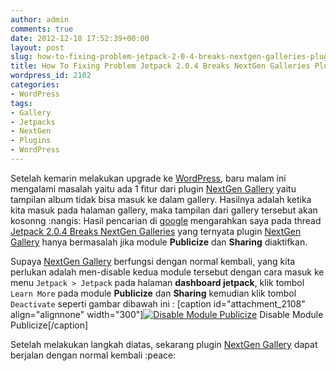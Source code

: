 ```yaml
---
author: admin
comments: true
date: 2012-12-18 17:52:39+00:00
layout: post
slug: how-to-fixing-problem-jetpack-2-0-4-breaks-nextgen-galleries-plugins
title: How To Fixing Problem Jetpack 2.0.4 Breaks NextGen Galleries Plugins
wordpress_id: 2102
categories:
- WordPress
tags:
- Gallery
- Jetpacks
- NextGen
- Plugins
- WordPress
---
```


Setelah kemarin melakukan upgrade ke [WordPress](http://wordpress.org/), baru malam ini mengalami masalah yaitu ada 1 fitur dari plugin [NextGen Gallery](http://wordpress.org/extend/plugins/nextgen-gallery/) yaitu tampilan album tidak bisa masuk ke dalam gallery. Hasilnya adalah ketika kita masuk pada halaman gallery, maka tampilan dari gallery tersebut akan kosonng  :nangis: Hasil pencarian di [google](http://google.com/) mengarahkan saya pada thread [Jetpack 2.0.4 Breaks NextGen Galleries](http://wordpress.org/support/topic/jetpack-204-breaks-nextgen-galleries) yang ternyata plugin [NextGen Gallery](http://wordpress.org/extend/plugins/nextgen-gallery/) hanya bermasalah jika module **Publicize** dan **Sharing** diaktifkan.

Supaya [NextGen Gallery](http://wordpress.org/extend/plugins/nextgen-gallery/) berfungsi dengan normal kembali, yang kita perlukan adalah men-disable kedua module tersebut dengan cara masuk ke menu `Jetpack > Jetpack` pada halaman **dashboard jetpack**, klik tombol `Learn More` pada module **Publicize** dan **Sharing** kemudian klik tombol `Deactivate` seperti gambar dibawah ini :
[caption id="attachment_2108" align="alignnone" width="300"][![Disable Module Publicize](http://martinusadyh.web.id/wp-content/uploads/2012/12/Disable-Module-Publicize-300x177.png)](http://martinusadyh.web.id/gallery/?album=4&gallery=3&pid=218) Disable Module Publicize[/caption]

Setelah melakukan langkah diatas, sekarang plugin [NextGen Gallery](http://wordpress.org/extend/plugins/nextgen-gallery/) dapat berjalan dengan normal kembali  :peace: 

